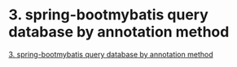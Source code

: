 # 3. spring-bootmybatis query database by annotation method
[3. spring-bootmybatis query database by annotation method](https://aiwithcloud.com/2022/09/19/3-_spring_bootmybatis_query_database_by_annotation_method/)